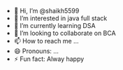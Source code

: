 - 👋 Hi, I’m @shaikh5599
- 👀 I’m interested in java full stack
- 🌱 I’m currently learning DSA
- 💞️ I’m looking to collaborate on BCA 
- 📫 How to reach me ...
- 😄 Pronouns: ...
- ⚡ Fun fact: Alway happy

<!---
shaikh5599/shaikh5599 is a ✨ special ✨ repository because its `README.md` (this file) appears on your GitHub profile.
You can click the Preview link to take a look at your changes.
--->
